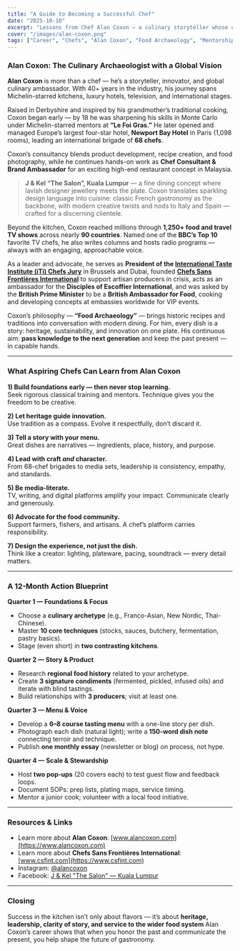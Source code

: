 ```yaml
---
title: "A Guide to Becoming a Successful Chef"
date: "2025-10-10"
excerpt: "Lessons from Chef Alan Coxon — a culinary storyteller whose career spans Michelin kitchens, luxury hotels, television, and global advocacy."
cover: "/images/alan-coxon.png"
tags: ["Career", "Chefs", "Alan Coxon", "Food Archaeology", "Mentorship"]
---
```


### Alan Coxon: The Culinary Archaeologist with a Global Vision

**Alan Coxon** is more than a chef — he’s a storyteller, innovator, and global culinary ambassador. With 40+ years in the industry, his journey spans Michelin-starred kitchens, luxury hotels, television, and international stages.

Raised in Derbyshire and inspired by his grandmother’s traditional cooking, Coxon began early — by 18 he was sharpening his skills in Monte Carlo under Michelin-starred mentors at **“Le Foi Gras.”** He later opened and managed Europe’s largest four-star hotel, **Newport Bay Hotel** in Paris (1,098 rooms), leading an international brigade of **68 chefs**.

Coxon’s consultancy blends product development, recipe creation, and food photography, while he continues hands-on work as **Chef Consultant & Brand Ambassador** for an exciting high-end restaurant concept in Malaysia.

> **J & Kel “The Salon”, Kuala Lumpur** — a fine dining concept where lavish designer jewellery meets the plate. Coxon translates sparkling design language into cuisine: classic French gastronomy as the backbone, with modern creative twists and nods to Italy and Spain — crafted for a discerning clientele.

Beyond the kitchen, Coxon reached millions through **1,250+ food and travel TV shows** across nearly **90 countries**. Named one of the **BBC’s Top 10** favorite TV chefs, he also writes columns and hosts radio programs — always with an engaging, approachable voice.

As a leader and advocate, he serves as **President of the [International Taste Institute (iTi) Chefs Jury](https://www.tasteinstitute.com)** in Brussels and Dubai, founded **[Chefs Sans Frontières International](https://www.csfint.com)** to support artisan producers in crisis, acts as an ambassador for the **Disciples of Escoffier International**, and was asked by the **British Prime Minister** to be a **British Ambassador for Food**, cooking and developing concepts at embassies worldwide for VIP events.

Coxon’s philosophy — **“Food Archaeology”** — brings historic recipes and traditions into conversation with modern dining. For him, every dish is a story: heritage, sustainability, and innovation on one plate. His continuous aim: **pass knowledge to the next generation** and keep the past present — in capable hands.

---

### What Aspiring Chefs Can Learn from Alan Coxon

**1) Build foundations early — then never stop learning.**  
Seek rigorous classical training and mentors. Technique gives you the freedom to be creative.

**2) Let heritage guide innovation.**  
Use tradition as a compass. Evolve it respectfully, don’t discard it.

**3) Tell a story with your menu.**  
Great dishes are narratives — ingredients, place, history, and purpose.

**4) Lead with craft *and* character.**  
From 68-chef brigades to media sets, leadership is consistency, empathy, and standards.

**5) Be media-literate.**  
TV, writing, and digital platforms amplify your impact. Communicate clearly and generously.

**6) Advocate for the food community.**  
Support farmers, fishers, and artisans. A chef’s platform carries responsibility.

**7) Design the experience, not just the dish.**  
Think like a creator: lighting, plateware, pacing, soundtrack — every detail matters.

---

### A 12-Month Action Blueprint

**Quarter 1 — Foundations & Focus**  
- Choose a **culinary archetype** (e.g., Franco-Asian, New Nordic, Thai-Chinese).  
- Master **10 core techniques** (stocks, sauces, butchery, fermentation, pastry basics).  
- Stage (even short) in **two contrasting kitchens**.

**Quarter 2 — Story & Product**  
- Research **regional food history** related to your archetype.  
- Create **3 signature condiments** (fermented, pickled, infused oils) and iterate with blind tastings.  
- Build relationships with **3 producers**; visit at least one.

**Quarter 3 — Menu & Voice**  
- Develop a **6–8 course tasting menu** with a one-line story per dish.  
- Photograph each dish (natural light); write a **150-word dish note** connecting terroir and technique.  
- Publish **one monthly essay** (newsletter or blog) on process, not hype.

**Quarter 4 — Scale & Stewardship**  
- Host **two pop-ups** (20 covers each) to test guest flow and feedback loops.  
- Document SOPs: prep lists, plating maps, service timing.  
- Mentor a junior cook; volunteer with a local food initiative.

---

### Resources & Links

- Learn more about **Alan Coxon**: [www.alancoxon.com](https://www.alancoxon.com)  
- Learn more about **Chefs Sans Frontières International**: [www.csfint.com](https://www.csfint.com)  
- Instagram: [@alancoxon](https://www.instagram.com/alancoxon)  
- Facebook: [J & Kel "The Salon" — Kuala Lumpur](https://www.facebook.com/jkel.thesalon)

---

### Closing

Success in the kitchen isn’t only about flavors — it’s about **heritage, leadership, clarity of story, and service to the wider food system** Alan Coxon’s career shows that when you honor the past and communicate the present, you help shape the future of gastronomy.
